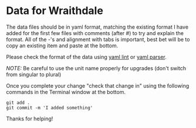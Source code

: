 # Data for Wraithdale

The data files should be in yaml format, matching the existing format
I have added for the first few files with comments (after #) to try and
explain the format.  All of the -'s and alignment with tabs is important,
best bet will be to copy an existing item and paste at the bottom.

Please check the format of the data using [yaml lint](http://yamllint.com/) 
or [yaml parser](http://yaml-online-parser.appspot.com/).

*NOTE:* Be careful to use the unit name properly for upgrades (don't switch from singular to plural)

Once you complete your change "check that change in" using the following commands in the Terminal window at the bottom.

    git add .
    git commit -m 'I added something'

Thanks for helping!